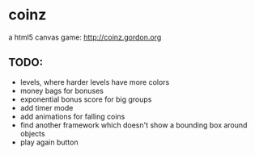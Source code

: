 # coinz

a html5 canvas game: http://coinz.gordon.org

## TODO:

- levels, where harder levels have more colors
- money bags for bonuses
- exponential bonus score for big groups
- add timer mode
- add animations for falling coins
- find another framework which doesn't show a bounding box around objects
- play again button